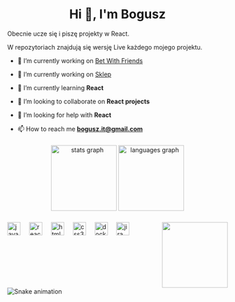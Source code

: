 <h1 align="center">Hi 👋, I'm Bogusz</h1>

Obecnie ucze się i piszę projekty w React.

W repozytoriach znajdują się wersję Live każdego mojego projektu.

- 🔭 I’m currently working on [Bet With Friends](https://github.com/KathidB/bet-with-friends)
- 🔭 I’m currently working on [Sklep](https://github.com/KathidB/bet-with-friends)

- 🌱 I’m currently learning **React**

- 👯 I’m looking to collaborate on **React projects**

- 🤝 I’m looking for help with **React**

- 📫 How to reach me **bogusz.it@gmail.com**

###

<div align="center">
  <img src="https://github-readme-stats.vercel.app/api?username=KathidB&hide_title=false&hide_rank=false&show_icons=true&include_all_commits=true&count_private=true&disable_animations=false&theme=dracula&locale=en&hide_border=false" height="150" alt="stats graph"  />
  <img src="https://github-readme-stats.vercel.app/api/top-langs?username=KathidB&locale=en&hide_title=false&layout=compact&card_width=320&langs_count=5&theme=dracula&hide_border=false" height="150" alt="languages graph"  />
</div>

###

<img align="right" height="150" src="https://i.pinimg.com/originals/7a/26/24/7a2624c6762fa4775852ef6f1d5af1fb.gif"  />

###

<div align="left">
  <img src="https://cdn.jsdelivr.net/gh/devicons/devicon/icons/javascript/javascript-original.svg" height="30" alt="javascript logo"  />
  <img width="12" />
  <img src="https://cdn.jsdelivr.net/gh/devicons/devicon/icons/react/react-original.svg" height="30" alt="react logo"  />
  <img width="12" />
  <img src="https://cdn.jsdelivr.net/gh/devicons/devicon/icons/html5/html5-original.svg" height="30" alt="html5 logo"  />
  <img width="12" />
  <img src="https://cdn.jsdelivr.net/gh/devicons/devicon/icons/css3/css3-original.svg" height="30" alt="css3 logo"  />
  <img width="12" />
  <img src="https://cdn.jsdelivr.net/gh/devicons/devicon/icons/docker/docker-original.svg" height="30" alt="docker logo"  />
  <img width="12" />
  <img src="https://cdn.jsdelivr.net/gh/devicons/devicon/icons/jira/jira-original.svg" height="30" alt="jira logo"  />
</div>

###


###

<br clear="both">

<img src="https://raw.githubusercontent.com/KathidB/KathidB/output/snake.svg" alt="Snake animation" />
